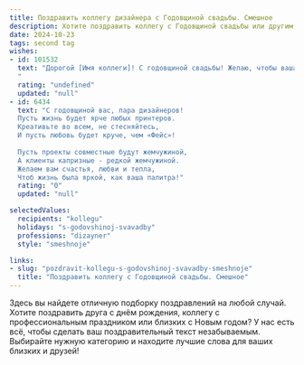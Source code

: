 ```yaml
---
title: Поздравить коллегу дизайнера с Годовщиной свадьбы. Смешное
description: Хотите поздравить коллегу с Годовщиной свадьбы или другим праздником? Наш ИИ создаст незабываемое поздравление, а вы обязательно выделитесь среди других.  
date: 2024-10-23
tags: second tag
wishes:
- id: 101532
  text: "Дорогой [Имя коллеги]! С годовщиной свадьбы! Желаю, чтобы ваша семейная жизнь была яркой, как лучшие дизайнерские проекты, –  полной креативных решений, неожиданных поворотов и, конечно же,  минимума конфликтов (разве что  милые творческие споры о расстановке мебели!).  Пусть ваша любовь будет вечной,  а быт –  легким и удобным, как идеально подобранный шрифт!  Поздравляю!
  "
  rating: "undefined"
  updated: "null"
- id: 6434
  text: "С годовщиной вас, пара дизайнеров!
  Пусть жизнь будет ярче любых принтеров.
  Креативьте во всем, не стесняйтесь,
  И пусть любовь будет круче, чем «Фейс»!
  
  Пусть проекты совместные будут жемчужиной,
  А клиенты капризные - редкой жемчужиной.
  Желаем вам счастья, любви и тепла,
  Чтоб жизнь была яркой, как ваша палитра!"
  rating: "0"
  updated: "null"

selectedValues:
  recipients: "kollegu"
  holidays: "s-godovshinoj-svavadby"
  professions: "dizayner"
  style: "smeshnoje"

links:
- slug: "pozdravit-kollegu-s-godovshinoj-svavadby-smeshnoje"
  title: "Поздравить коллегу с Годовщиной свадьбы. Смешное"
---
```


Здесь вы найдете отличную подборку поздравлений на любой случай. 
Хотите поздравить друга с днём рождения, коллегу с профессиональным праздником или близких с Новым годом? У нас есть всё, чтобы сделать ваш поздравительный текст незабываемым. Выбирайте нужную категорию и находите лучшие слова для ваших близких и друзей!
